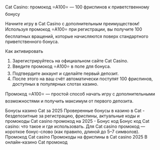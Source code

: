 Cat Casino: промокод ⭐️A100⭐️ — 100 фриспинов к приветственному бонусу

Начните игру в Cat Casino с дополнительным преимуществом! Используя промокод ⭐️A100⭐️ при регистрации, вы получите 100 бесплатных вращений, которые начисляются поверх стандартного приветственного бонуса.

Как активировать

1. Зарегистрируйтесь на официальном сайте Cat Casino.
2. Введите промокод ⭐️A100⭐️ в поле для бонуса.
3. Подтвердите аккаунт и сделайте первый депозит.
4. После этого на ваш счёт автоматически поступят 100 фриспинов, доступных в популярных слотах казино.

Промокод ⭐️A100⭐️ — простой способ начать игру с дополнительными возможностями и получить максимум от первого депозита.

Бонусы казино Cat за 2025 Проверенные бонусы в казино в Cat - бездепозитные за регистрацию, фриспины, актуальные коды и промокоды  Cat casino промокод на 2025 - Бонус код Бонус код Cat casino: что такое и где использовать. Для Cat casino промокод — короткое бонус-слово (как правило, длиной до 5–7 символов). Промокод Cat casino  Промокоды на фриспины в Cat casino 2025 В онлайн-казино Cat промокод 
